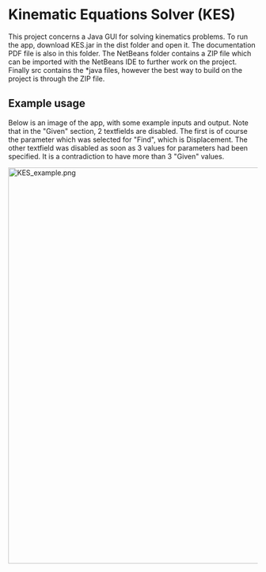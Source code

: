 # Kinematic Equations Solver (KES)

This project concerns a Java GUI for solving kinematics problems. To run the app, download KES.jar in the dist folder and open it. The documentation PDF file is also in this folder. The NetBeans folder contains a ZIP file which can be imported with the NetBeans IDE to further work on the project. Finally src contains the *java files, however the best way to build on the project is through the ZIP file.

## Example usage

Below is an image of the app, with some example inputs and output. Note that in the "Given" section, 2 textfields are disabled. The first is of course the parameter which was selected for "Find", which is Displacement. The other textfield was disabled as soon as 3 values for parameters had been specified. It is a contradiction to have more than 3 "Given" values.

<img src="https://github.com/nullberg/kinematic-equations-solver/blob/master/images/KES_example.png" alt="KES_example.png" width="800px"/>


<!--
![KES_example.png](https://github.com/nullberg/kinematic-equations-solver/blob/master/images/KES_example.png "KES_example.png")
-->